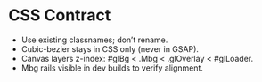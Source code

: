 # CSS Contract
- Use existing classnames; don’t rename.
- Cubic-bezier stays in CSS only (never in GSAP).
- Canvas layers z-index: #glBg < .Mbg < .glOverlay < #glLoader.
- Mbg rails visible in dev builds to verify alignment.